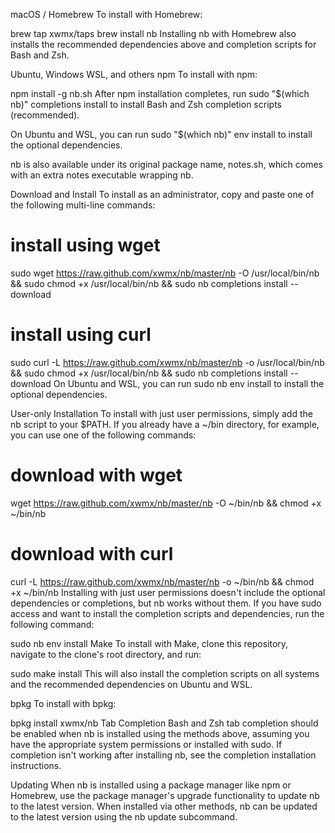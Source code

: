 macOS / Homebrew
To install with Homebrew:

brew tap xwmx/taps
brew install nb
Installing nb with Homebrew also installs the recommended dependencies above and completion scripts for Bash and Zsh.

Ubuntu, Windows WSL, and others
npm
To install with npm:

npm install -g nb.sh
After npm installation completes, run sudo "$(which nb)" completions install to install Bash and Zsh completion scripts (recommended).

On Ubuntu and WSL, you can run sudo "$(which nb)" env install to install the optional dependencies.

nb is also available under its original package name, notes.sh, which comes with an extra notes executable wrapping nb.

Download and Install
To install as an administrator, copy and paste one of the following multi-line commands:

# install using wget
sudo wget https://raw.github.com/xwmx/nb/master/nb -O /usr/local/bin/nb &&
  sudo chmod +x /usr/local/bin/nb &&
  sudo nb completions install --download

# install using curl
sudo curl -L https://raw.github.com/xwmx/nb/master/nb -o /usr/local/bin/nb &&
  sudo chmod +x /usr/local/bin/nb &&
  sudo nb completions install --download
On Ubuntu and WSL, you can run sudo nb env install to install the optional dependencies.

User-only Installation
To install with just user permissions, simply add the nb script to your $PATH. If you already have a ~/bin directory, for example, you can use one of the following commands:

# download with wget
wget https://raw.github.com/xwmx/nb/master/nb -O ~/bin/nb && chmod +x ~/bin/nb

# download with curl
curl -L https://raw.github.com/xwmx/nb/master/nb -o ~/bin/nb && chmod +x ~/bin/nb
Installing with just user permissions doesn't include the optional dependencies or completions, but nb works without them. If you have sudo access and want to install the completion scripts and dependencies, run the following command:

sudo nb env install
Make
To install with Make, clone this repository, navigate to the clone's root directory, and run:

sudo make install
This will also install the completion scripts on all systems and the recommended dependencies on Ubuntu and WSL.

bpkg
To install with bpkg:

bpkg install xwmx/nb
Tab Completion
Bash and Zsh tab completion should be enabled when nb is installed using the methods above, assuming you have the appropriate system permissions or installed with sudo. If completion isn't working after installing nb, see the completion installation instructions.

Updating
When nb is installed using a package manager like npm or Homebrew, use the package manager's upgrade functionality to update nb to the latest version. When installed via other methods, nb can be updated to the latest version using the nb update subcommand.